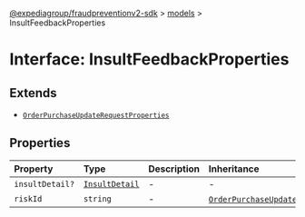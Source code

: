 [@expediagroup/fraudpreventionv2-sdk](../../index.md) > [models](../index.md) > InsultFeedbackProperties

# Interface: InsultFeedbackProperties

## Extends

- [`OrderPurchaseUpdateRequestProperties`](OrderPurchaseUpdateRequestProperties.md)

## Properties

| Property | Type | Description | Inheritance | Source |
| :------ | :------ | :------ | :------ | :------ |
| `insultDetail?` | [`InsultDetail`](../classes/InsultDetail.md) | - | - | models/InsultFeedback.ts:51 |
| `riskId` | `string` | - | [`OrderPurchaseUpdateRequestProperties`](OrderPurchaseUpdateRequestProperties.md).`riskId` | models/OrderPurchaseUpdateRequest.ts:42 |
